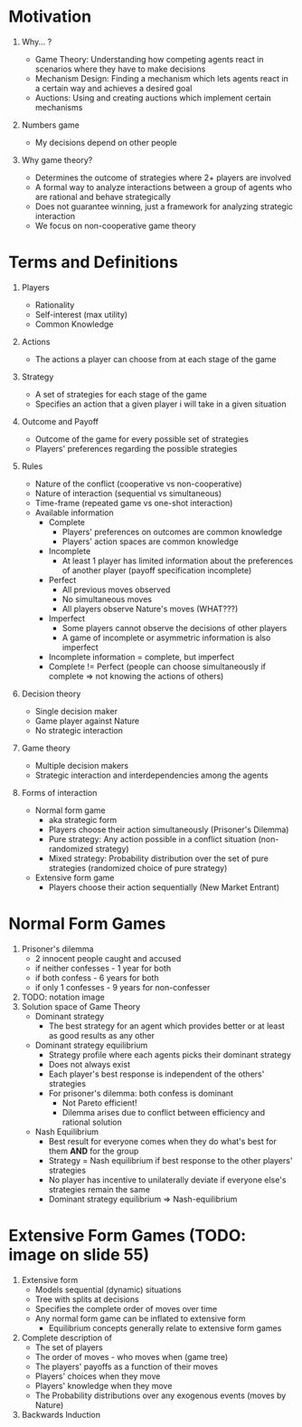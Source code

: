 # Motivation
1. Why... ?
    - Game Theory: Understanding how competing agents react in scenarios where they have to make decisions
    - Mechanism Design: Finding a mechanism which lets agents react in a certain way and achieves a desired goal
    - Auctions: Using and creating auctions which implement certain mechanisms

1. Numbers game
    - My decisions depend on other people

1. Why game theory?
    - Determines the outcome of strategies where 2+ players are involved
    - A formal way to analyze interactions between a group of agents who are rational and behave strategically
    - Does not guarantee winning, just a framework for analyzing strategic interaction
    - We focus on non-cooperative game theory



# Terms and Definitions
1. Players
    - Rationality
    - Self-interest (max utility)
    - Common Knowledge
1. Actions
    - The actions a player can choose from at each stage of the game
1. Strategy
    - A set of strategies for each stage of the game
    - Specifies an action that a given player i will take in a given situation
1. Outcome and Payoff
    - Outcome of the game for every possible set of strategies
    - Players' preferences regarding the possible strategies
1. Rules
    - Nature of the conflict (cooperative vs non-cooperative)
    - Nature of interaction (sequential vs simultaneous)
    - Time-frame (repeated game vs one-shot interaction)
    - Available information
        * Complete
            + Players' preferences on outcomes are common knowledge
            + Players' action spaces are common knowledge
        * Incomplete
            + At least 1 player has limited information about the preferences of another player (payoff specification incomplete)
        * Perfect
            + All previous moves observed
            + No simultaneous moves
            + All players observe Nature's moves (WHAT???)
        * Imperfect
            + Some players cannot observe the decisions of other players
            + A game of incomplete or asymmetric information is also imperfect
        * Incomplete information = complete, but imperfect
        * Complete != Perfect (people can choose simultaneously if complete => not knowing the actions of others)

1. Decision theory
    - Single decision maker
    - Game player against Nature
    - No strategic interaction
1. Game theory
    - Multiple decision makers
    - Strategic interaction and interdependencies among the agents

1. Forms of interaction
    - Normal form game
        * aka strategic form
        * Players choose their action simultaneously (Prisoner's Dilemma)
        * Pure strategy: Any action possible in a conflict situation (non-randomized strategy)
        * Mixed strategy: Probability distribution over the set of pure strategies (randomized choice of pure strategy)
    - Extensive form game
        * Players choose their action sequentially (New Market Entrant)



# Normal Form Games
1. Prisoner's dilemma
    - 2 innocent people caught and accused
    - if neither confesses - 1 year for both
    - if both confess - 6 years for both
    - if only 1 confesses - 9 years for non-confesser
1. TODO: notation image
1. Solution space of Game Theory
    - Dominant strategy
        * The best strategy for an agent which provides better or at least as good results as any other
    - Dominant strategy equilibrium
        * Strategy profile where each agents picks their dominant strategy
        * Does not always exist
        * Each player's best response is independent of the others' strategies
        * For prisoner's dilemma: both confess is dominant
            + Not Pareto efficient!
            + Dilemma arises due to conflict between efficiency and rational solution
    - Nash Equilibrium
        * Best result for everyone comes when they do what's best for them **AND** for the group
        * Strategy = Nash equilibrium if best response to the other players' strategies
        * No player has incentive to unilaterally deviate if everyone else's strategies remain the same
        * Dominant strategy equilibrium => Nash-equilibrium



# Extensive Form Games (TODO: image on slide 55)
1. Extensive form
    - Models sequential (dynamic) situations
    - Tree with splits at decisions
    - Specifies the complete order of moves over time
    - Any normal form game can be inflated to extensive form
        * Equilibrium concepts generally relate to extensive form games
1. Complete description of
    - The set of players
    - The order of moves - who moves when (game tree)
    - The players' payoffs as a function of their moves
    - Players' choices when they move
    - Players' knowledge when they move
    - The Probability distributions over any exogenous events (moves by Nature)
1. Backwards Induction

